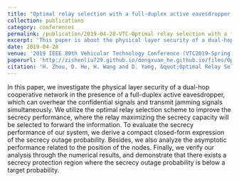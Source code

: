 ```yaml
---
title: "Optimal relay selection with a full-duplex active eavesdropper in cooperative wireless networks"
collection: publications
category: conferences
permalink: /publication/2019-04-28-VTC-Optimal relay selection with a full-duplex active eavesdropper in cooperative wireless networks-number-3
excerpt: 'This paper is about the physical layer security of a dual-hop cooperative network in the presence of a full-duplex active eavesdropper, which can overhear the confidential signals and transmit jamming signals simultaneously.'
date: 2019-04-28
venue: '2019 IEEE 89th Vehicular Technology Conference (VTC2019-Spring)'
paperurl: 'http://zishenliu729.github.io/dongxuan_he.github.io/files/Optimal_Relay_Selection_with_a_Full-Duplex_Active_Eavesdropper_in_Cooperative_Wireless_Networks.pdf'
citation: 'H. Zhou, D. He, H. Wang and D. Yang, &quot;Optimal Relay Selection with a Full-Duplex Active Eavesdropper in Cooperative Wireless Networks,&quot; in <i>Proc. IEEE 89th Veh. Technol. Conf. (VTC-Spring)</i>, Kuala Lumpur, Malaysia, 2019, pp. 1–5.'
---
```


In this paper, we investigate the physical layer security of a dual-hop cooperative network in the presence of a full-duplex active eavesdropper, which can overhear the confidential signals and transmit jamming signals simultaneously. We utilize the optimal relay selection scheme to improve the secrecy performance, where the relay maximizing the secrecy capacity will be selected to forward the information. To evaluate the secrecy performance of our system, we derive a compact closed-form expression of the secrecy outage probability. Besides, we also analyze the asymptotic performance related to the position of the nodes. Finally, we verify our analysis through the numerical results, and demonstrate that there exists a secrecy protection region where the secrecy outage probability is below a target probability.
